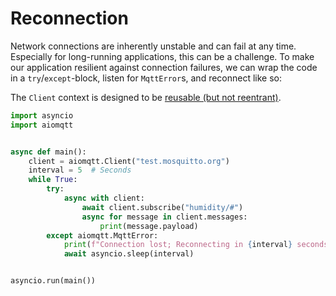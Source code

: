 # Reconnection

Network connections are inherently unstable and can fail at any time. Especially for long-running applications, this can be a challenge. To make our application resilient against connection failures, we can wrap the code in a `try`/`except`-block, listen for `MqttError`s, and reconnect like so:

The `Client` context is designed to be [reusable (but not reentrant)](https://docs.python.org/3/library/contextlib.html#reusable-context-managers).

```python
import asyncio
import aiomqtt


async def main():
    client = aiomqtt.Client("test.mosquitto.org")
    interval = 5  # Seconds
    while True:
        try:
            async with client:
                await client.subscribe("humidity/#")
                async for message in client.messages:
                    print(message.payload)
        except aiomqtt.MqttError:
            print(f"Connection lost; Reconnecting in {interval} seconds ...")
            await asyncio.sleep(interval)


asyncio.run(main())
```
